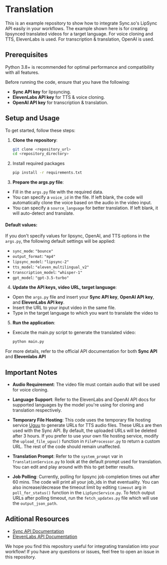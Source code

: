# Translation

This is an example repository to show how to integrate Sync.so's LipSync API easily in your workflows. The example shown here is for creating lipsynced translated videos for a target language. For voice cloning and TTS, ElevenLabs is used. For transcription & translation, OpenAI is used.

## Prerequisites
Python 3.8+ is recommended for optimal performance and compatibility with all features.

Before running the code, ensure that you have the following:

- **Sync API key** for lipsyncing.
- **ElevenLabs API key** for TTS & voice cloning.
- **OpenAI API key** for transcription & translation.

## Setup and Usage

To get started, follow these steps:

1. **Clone the repository**:
    ```bash
    git clone <repository_url>
    cd <repository_directory>
    ```

2. Install required packages
    ```bash
    pip install -r requirements.txt
    ```

3. **Prepare the args.py file**:

- Fill in the `args.py` file with the required data. 
- You can specify a `voice_id` in the file. If left blank, the code will automatically clone the voice based on the audio in the video input.
- You can specify a `source_language` for better translation. If left blank, it will auto-detect and translate.

#### Default values:
If you don't specify values for lipsync, OpenAI, and TTS options in the `args.py`, the following default settings will be applied:
- `sync_mode`: `"bounce"`
- `output_format`: `"mp4"`
- `lipsync_model`: `"lipsync-2"`
- `tts_model`: `"eleven_multilingual_v2"`
- `transcription_model`: `"whisper-1"`
- `gpt_model`: `"gpt-3.5-turbo"`

4. **Update the API keys, video URL, target language**:

- Open the `args.py` file and insert your **Sync API key**, **OpenAI API key**, and **ElevenLabs API key**.
- Insert the URL to your input video in the same file.
- Type in the target language to which you want to translate the video to

5. **Run the application**:

- Execute the main.py script to generate the translated video:
    ```bash
    python main.py
    ```
For more details, refer to the official API documentation for both **Sync API** and **Elevenlabs API**

## Important Notes

- **Audio Requirement**: The video file must contain audio that will be used for voice cloning.

- **Language Support**: Refer to the ElevenLabs and OpenAI API docs for supported languages by the model you're using for cloning and translation respectively.

- **Temporary File Hosting**: This code uses the temporary file hosting service [Uguu](https://uguu.se/) to generate URLs for TTS audio files. These URLs are then used with the Sync API. By default, the uploaded URLs will be deleted after 3 hours. If you prefer to use your own file hosting service, modify the `upload_file_uguu()` function in `FileProcessor.py` to return a custom URL. The rest of the code should remain unaffected.

- **Translation Prompt**: Refer to the `system_prompt` var in `TranslationService.py` to look at the default prompt used for translation. You can edit and play around with this to get better results. 

- **Job Polling**: Currently, polling for lipsync job completion times out after 60 mins. The code will print all your job_ids in that eventuality. You can also increase/decrease the timeout limit by editing `timeout` arg in `poll_for_status()` function in the `LipSyncService.py`. To fetch output URLs after polling timeout, run the `fetch_updates.py` file which will use the `output_json_path`. 

## Aditional Resources

- [Sync API Documentation](https://docs.sync.so/introduction)
- [ElevenLabs API Documentation](https://elevenlabs.io/docs/api-reference/introduction)


We hope you find this repository useful for integrating translation into your workflow! If you have any questions or issues, feel free to open an issue in this repository.
